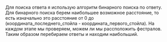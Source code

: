 Для поиска ответа я использую алгоритм бинарного поиска по ответу. Для бинарного поиска берем наибольшее возможное расстояние, то есть изначально это расстояние от 0 до (координата_последнего_стойла - координата_первого_стойла). На каждом этапе мы проверяем, можем ли мы рассположить фестралов. Таким образом перебираем ответы и находим наибольший.